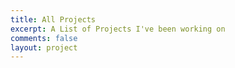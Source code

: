 ```yaml
---
title: All Projects
excerpt: A List of Projects I've been working on
comments: false
layout: project
---
```


